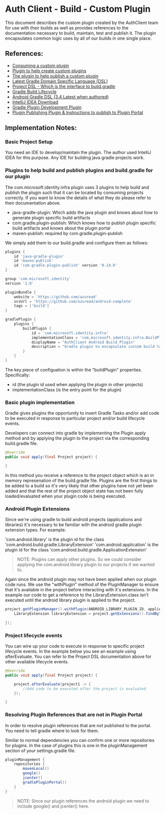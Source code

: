 # Auth Client - Build - Custom Plugin

This document describes the custom plugin created by the AuthClient team for use with their builds as well as provides references to the documentation necessary to build, maintain, test and publish it.  The plugin encapsulates common logic uses by all of our builds in one single place.  

## References:

- [Consuming a custom plugin](https://docs.gradle.org/current/userguide/plugins.html#sec:custom_plugin_repositories)
- [Plugin to help create custom plugins](https://docs.gradle.org/current/userguide/implementing_gradle_plugins.html)
- [The plugin to help publish a custom plugin](https://docs.gradle.org/current/userguide/publishing_gradle_plugins.html)
- [Latest Gradle Domain Specific Language (DSL)](https://docs.gradle.org/current/dsl/index.html)
- [Project DSL - Which is the interface to build.gradle](https://docs.gradle.org/current/dsl/org.gradle.api.Project.html)
- [Gradle Build Lifecycle](https://docs.gradle.org/current/userguide/build_lifecycle.html)
- [Android Gradle DSL (3.4 Latest when authored)](https://google.github.io/android-gradle-dsl/3.4/)
- [IntelliJ IDEA Download](https://www.jetbrains.com/idea/download/#section=windows)
- [Gradle Plugin Development Plugin](https://docs.gradle.org/current/userguide/java_gradle_plugin.html)
- [Plugin Publishing Plugin & Instructions to publish to Plugin Portal](https://docs.gradle.org/current/userguide/publishing_gradle_plugins.html)

## Implementation Notes:

### Basic Project Setup

You need an IDE to develop/maintain the plugin.  The author used IntelliJ IDEA for this purpose.  Any IDE for building java gradle projects work.  

### Plugins to help build and publish plugins and build.gradle for our plugin

The com.microsoft.identity.infra plugin uses 3 plugins to help build and publish the plugin such that it can be located by consuming projects correctly.  If you want to know the details of what they do please refer to their documentation above.

- java-gradle-plugin: Which adds the java plugin and knows about how to generate plugin specific build artifacts
- com.gradle.plugin-publish: Which knows how to publsh plugin specific build artifacts and knows about the plugin portal
- maven-publish: required by com.gradle.plugin-publish

We simply add them to our build.gradle and configure them as follows:

```groovy
plugins {
    id 'java-gradle-plugin'
    id 'maven-publish'
    id 'com.gradle.plugin-publish' version '0.14.0'
}

group 'com.microsoft.identity'
version '1.0'

pluginBundle {
    website = 'https://github.com/azuread'
    vcsUrl = 'https://github.com/azuread/android-complete'
    tags = ['build']
}

gradlePlugin {
    plugins {
        buildPlugin {
            id = 'com.microsoft.identity.infra'
            implementationClass = 'com.microsoft.identity.infra.BuildPlugin'
            displayName = "AuthClient Android Build Plugin"
            description = "Gradle plugin to encapsulate custom build tasks and configuration for AuthClient android projects."
        }
    }
}
```

The key piece of configuation is within the "buildPlugin" properties.  Specifically:

- id (the plugin id used when applying the plugin in other projects)
- implementationClass (is the entry point for the plugin)


### Basic plugin implementation

Gradle gives plugins the opportunity to insert Gradle Tasks and/or add code to be executed in response to particular project and/or build lifecycle events.

Developers can connect into gradle by implementing the Plugin<Project> apply method and by applying the plugin to the project via the corresponding build.gradle file.

```java
@Override
public void apply(final Project project) {

}
```

In this method you receive a reference to the project object which is an in memory represenation of the build.gradle file.  Plugins are the first things to be added to a build so it's very likely that other plugins have not yet been added and that the rest of the project object state has not been fully loaded/evaluated when your plugin code is being executed.

### Android Plugin Extensions

Since we're using gradle to build android projects (applications and libraries) it's necessary to be familiar with the android gradle plugin extension types.  For example:

'com.android.library' is the plugin id for the class 'com.android.build.gradle.LibraryExtension'
'com.android.application' is the plugin id for the class 'com.android.build.gradle.ApplicationExtension'

> NOTE: Plugins can apply other plugins.  So we could consider applying the com.android.library plugin to our projects if we wanted to.  

Again since the android plugin may not have been applied when our plugin code runs.  We use the "withPlugin" method of the PluginManager to ensure that it's available in the project before interacting with it's extensions.  In the example our code to get a reference to the LibraryExtension.class isn't executed until the android library plugin is applied to the project.

```java
project.getPluginManager().withPlugin(ANDROID_LIBRARY_PLUGIN_ID, appliedPlugin -> {
    LibraryExtension libraryExtension = project.getExtensions().findByType(LibraryExtension.class);
    
});
```

### Project lifecycle events

You can wire up your code to execute in response to specific project lifecycle events.  In the example below you see an example using afterEvaluate.  You can refer to the Project DSL documentation above for other available lifecycle events.

```java
@Override
public void apply(final Project project) {

    project.afterEvaluate(project1 -> {
        //Add code to be executed after the project is evaluated
    });

}
```

### Resolving Plugin References that are not in Plugin Portal

In order to resolve plugin references that are not published to the portal.  You need to tell gradle where to look for them.  

Similar to normal dependencies you can confirm one or more repositories for plugins.  In the case of plugins this is one in the pluginManagement section of your settings.gradle file.

```groovy
pluginManagement {
    repositories {
        mavenLocal()
        google()
        jcenter()
        gradlePluginPortal()
    }
}
```

> NOTE: Since our plugin references the android plugin we need to include google() and jcenter() here.

